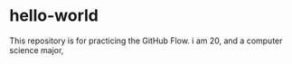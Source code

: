 # hello-world
This repository is for practicing the GitHub Flow.
i am 20, and a computer science major,
